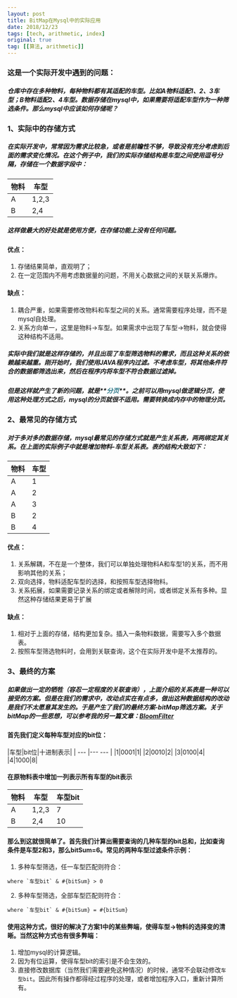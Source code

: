 ```yaml
---
layout: post
title: BitMap在Mysql中的实际应用
date: 2018/12/23
tags: [tech, arithmetic, index]
original: true
tag: [[算法, arithmetic]]
---
```


### 这是一个实际开发中遇到的问题：
##### 仓库中存在多种物料，每种物料都有其适配的车型。比如A物料适配1、2、3车型；B物料适配2、4车型。数据存储在mysql中，如果需要将适配车型作为一种筛选条件。那么mysql中应该如何存储呢？
<!--more-->

### 1、实际中的存储方式
##### 在实际开发中，常常因为需求比较急，或者是前瞻性不够，导致没有充分考虑到后面的需求变化情况。在这个例子中，我们的实际存储结构是车型之间使用逗号分隔，存储在一个数据字段中：
|物料|车型|
| --- |--- |
|A|1,2,3|
|B|2,4|

##### 这样做最大的好处就是使用方便，在存储功能上没有任何问题。
#### 优点：
1. 存储结果简单，直观明了；
2. 在一定范围内不用考虑数据量的问题，不用关心数据之间的关联关系爆炸。

#### 缺点：
1. 耦合严重，如果需要修改物料和车型之间的关系。通常需要程序处理，而不是mysql自处理。
2. 关系方向单一，这里是物料->车型。如果需求中出现了车型->物料，就会使得这种结构不适用。

##### 实际中我们就是这样存储的，并且出现了车型筛选物料的需求，而且这种关系的依赖越来越重。刚开始时，我们使用JAVA程序内过滤。不考虑车型，将其他条件符合的数据都筛选出来，然后在程序内将车型不符合数据过滤掉。

##### 但是这样就产生了新的问题，就是**<font color='#2d7788'>分页</font>**。之前可以用mysql做逻辑分页，使用这种处理方式之后，mysql的分页就很不适用。需要转换成内存中的物理分页。

### 2、最常见的存储方式
##### 对于多对多的数据存储，mysql最常见的存储方式就是产生关系表，两两绑定其关系。在上面的实际例子中就是增加物料-车型关系表。表的结构大致如下：
|物料|车型|
| --- |--- |
|A|1|
|A|2|
|A|3|
|B|2|
|B|4|

#### 优点：
1. 关系解耦，不在是一个整体，我们可以单独处理物料A和车型1的关系，而不用影响其他的关系；
2. 双向选择，物料适配车型的选择，和按照车型选择物料。
3. 关系拓展，如果需要记录关系的绑定或者解除时间，或者绑定关系有多种。显然这种存储结果更易于扩展

#### 缺点：
1. 相对于上面的存储，结构更加复杂。插入一条物料数据，需要写入多个数据表。
2. 按照车型筛选物料时，会用到关联查询，这个在实际开发中是不太推荐的。

### 3、最终的方案
##### 如果做出一定的牺牲（容忍一定程度的关联查询），上面介绍的关系表是一种可以接受的方案。但是在我们的需求中，改动点实在有点多，做出这种数据结构的改动是我们不太愿意其发生的。于是产生了我们的最终方案-bitMap筛选方案。关于bitMap的一些思想，可以参考我的另一篇文章：[BloomFilter](../bloomfilter)
#### 首先我们定义每种车型对应的bit位：
|车型|bit位|十进制表示|
| --- |--- --- |
|1|0001|1|
|2|0010|2|
|3|0100|4|
|4|1000|8|

#### 在原物料表中增加一列表示所有车型的bit表示
|物料|车型|车型bit|
| --- |--- |--- |
|A|1,2,3|7|
|B|2,4|10|

#### 那么到这就很简单了。首先我们计算出需要查询的几种车型的bit总和，比如查询条件是车型2和3，那么bitSum=6。常见的两种车型过滤条件示例：
1. 多种车型筛选，任一车型匹配则符合：
```
where `车型bit` & #{bitSum} > 0
```
2. 多种车型筛选，全部车型匹配则符合：
```
where `车型bit` & #{bitSum} = #{bitSum}
```

#### 使用这种方式，很好的解决了方案1中的某些弊端，使得车型->物料的选择变的清晰。当然这种方式也有很多弊端：
1. 增加mysql的计算逻辑。
2. 因为有位运算，使得车型bit的索引是不会生效的。
3. 直接修改数据库（当然我们需要避免这种情况）的时候，通常不会联动修改`车型bit`。因此所有操作都得经过程序的处理，或者增加程序入口，重新计算所有。